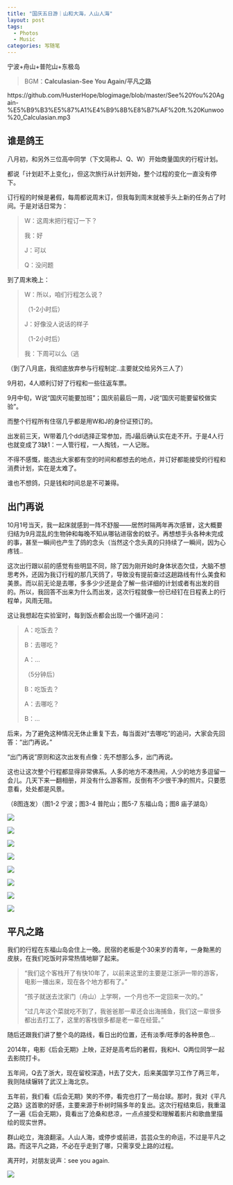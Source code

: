```yaml
---
title: "国庆五日游｜山和大海，人山人海"
layout: post
tags:
  - Photos
  - Music
categories: 写随笔
---
```


宁波+舟山+普陀山+东极岛

<!-- more -->

> BGM：**Calculasian-See You Again/平凡之路**

<p>https://github.com/HusterHope/blogimage/blob/master/See%20You%20Again-%E5%B9%B3%E5%87%A1%E4%B9%8B%E8%B7%AF%20ft.%20Kunwoo%20_Calculasian.mp3</p>

## 谁是鸽王

八月初，和另外三位高中同学（下文简称J、Q、W）开始商量国庆的行程计划。

都说「计划赶不上变化」，但这次旅行从计划开始，整个过程的变化一直没有停下。

订行程的时候是暑假，每周都说周末订，但我每到周末就被手头上新的任务占了时间。于是对话日常为：

> W：这周末把行程订一下？
>
> 我：好
>
> J：可以
>
> Q：没问题

到了周末晚上：

> W：所以，咱们行程怎么说？
>
> （1-2小时后）
>
> J：好像没人说话的样子
>
> （1-2小时后）
>
> 我：下周可以么（逃

（到了八月底，我彻底放弃参与行程制定..主要就交给另外三人了）

9月初，4人顺利订好了行程和一些往返车票。

9月中旬，W说“国庆可能要加班”；国庆前最后一周，J说“国庆可能要留校做实验”。

而整个行程所有住宿几乎都是用W和J的身份证预订的。

出发前三天，W带着几个ddl选择正常参加，而J最后确认实在走不开。于是4人行也就变成了3缺1：一人管行程，一人掏钱，一人记账。

不得不感慨，能选出大家都有空的时间和都想去的地点，并订好都能接受的行程和消费计划，实在是太难了。

谁也不想鸽，只是钱和时间总是不可兼得。

## 出门再说

10月1号当天，我一起床就感到一阵不舒服——居然时隔两年再次感冒，这大概要归结为9月混乱的生物钟和每晚不知从哪钻进宿舍的蚊子。再想想手头各种未完成的事，甚至一瞬间也产生了鸽的念头（当然这个念头真的只持续了一瞬间，因为心疼钱..

这次出行跟以前的感觉有些明显不同，除了因为刚开始时身体状态欠佳，大脑不想思考外，还因为我订行程的那几天鸽了，导致没有提前查过这趟路线有什么美食和美景。而以前无论是去哪，多多少少还是会了解一些详细的计划或者有出发的目的。所以，我回答不出来为什么而出发，这次行程就像一份已经钉在日程表上的行程单，风雨无阻。

这让我想起在实验室时，每到饭点都会出现一个循环追问：

> A：吃饭去？
>
> B：去哪吃？
>
> A：...
>
> （5分钟后）
>
> B：吃饭去？
>
> A：去哪吃？
>
> B：...

后来，为了避免这种情况无休止重复下去，每当面对“去哪吃”的追问，大家会先回答：“出门再说。”

“出门再说”原则和这次出发有点像：先不想那么多，出门再说。

这也让这次整个行程都显得非常佛系。人多的地方不凑热闹，人少的地方多逗留一会儿。几天下来一翻相册，并没有什么游客照，反倒有不少很干净的照片。只要愿意看，处处都是风景。

（8图连发）（图1-2 宁波；图3-4 普陀山；图5-7 东福山岛；图8 庙子湖岛）

![](https://github.com/HusterHope/blogimage/raw/master/20191007-1.jpg)

![](https://github.com/HusterHope/blogimage/raw/master/20191007-2.jpg)

![](https://github.com/HusterHope/blogimage/raw/master/20191007-3.jpg)

![](https://github.com/HusterHope/blogimage/raw/master/20191007-4.jpg)

![](https://github.com/HusterHope/blogimage/raw/master/20191007-5.jpg)

![](https://github.com/HusterHope/blogimage/raw/master/20191007-6.jpg)

![](https://github.com/HusterHope/blogimage/raw/master/20191007-7.jpg)

![](https://github.com/HusterHope/blogimage/raw/master/20191007-8.jpg)

## 平凡之路

我们的行程在东福山岛会住上一晚。民宿的老板是个30来岁的青年，一身黝黑的皮肤，在我们吃饭时非常热情地聊了起来。

> “我们这个客栈开了有快10年了，以前来这里的主要是江浙沪一带的游客，电影一播出来，现在各个地方都有了。”
>
> “孩子就送去沈家门（舟山）上学啊，一个月也不一定回来一次的。”
>
> “过几年这个菜就吃不到了，我爸爸那一辈还会出海捕鱼，我们这一辈很多都出去打工了，这里的客栈很多都是老一辈在经营。”

随后还跟我们讲了整个岛的路线，看日出的位置，还有淡季/旺季的各种景色...

2014年，电影《后会无期》上映，正好是高考后的暑假，我和H、Q两位同学一起去影院打卡。

五年间，Q去了浙大，现在留校深造，H去了交大，后来美国学习工作了两三年，我则陆续辗转了武汉上海北京。

五年前，我们看《后会无期》笑的不停，看完也打了一局台球。那时，我对《平凡之路》这首歌的好感，主要来源于朴树时隔多年的复出。这次行程结束后，我重温了一遍《后会无期》，竟看出了沧桑和悲凉，一点点接受和理解着影片和歌曲里描绘的现实世界。

群山屹立，海浪翻滚。人山人海，或停步或前进，芸芸众生的命运，不过是平凡之路。而这平凡之路，不必在乎走到了哪，只需享受上路的过程。

离开时，对朋友说声：see you again.

![](https://github.com/HusterHope/blogimage/raw/master/20191007-9.jpg)